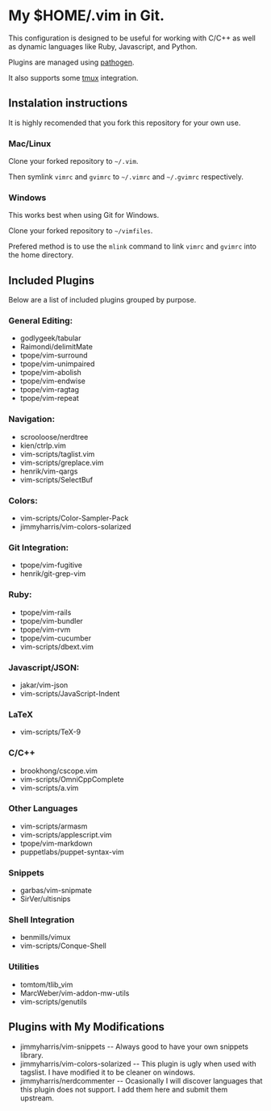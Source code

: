 # My $HOME/.vim in Git.

This configuration is designed to be useful for working with C/C++ as well as
dynamic languages like Ruby, Javascript, and Python.

Plugins are managed using [pathogen](tpope/vim-pathogen).

It also supports some [tmux](http://tmux.sourceforge.net/) integration.

## Instalation instructions

It is highly recomended that you fork this repository for your own use.

### Mac/Linux

Clone your forked repository to `~/.vim`.

Then symlink `vimrc` and `gvimrc` to `~/.vimrc` and `~/.gvimrc` respectively.

### Windows

This works best when using Git for Windows.

Clone your forked repository to `~/vimfiles`.

Prefered method is to use the `mlink` command to link `vimrc` and `gvimrc` into the home directory.

## Included Plugins

Below are a list of included plugins grouped by purpose.

### General Editing:

  * godlygeek/tabular
  * Raimondi/delimitMate
  * tpope/vim-surround
  * tpope/vim-unimpaired
  * tpope/vim-abolish
  * tpope/vim-endwise
  * tpope/vim-ragtag
  * tpope/vim-repeat

### Navigation:

  * scrooloose/nerdtree
  * kien/ctrlp.vim
  * vim-scripts/taglist.vim
  * vim-scripts/greplace.vim
  * henrik/vim-qargs
  * vim-scripts/SelectBuf

### Colors:

  * vim-scripts/Color-Sampler-Pack
  * jimmyharris/vim-colors-solarized

### Git Integration:

  * tpope/vim-fugitive
  * henrik/git-grep-vim

### Ruby:

  * tpope/vim-rails
  * tpope/vim-bundler
  * tpope/vim-rvm
  * tpope/vim-cucumber
  * vim-scripts/dbext.vim

### Javascript/JSON:

  * jakar/vim-json
  * vim-scripts/JavaScript-Indent

### LaTeX

  * vim-scripts/TeX-9

### C/C++

  * brookhong/cscope.vim
  * vim-scripts/OmniCppComplete
  * vim-scripts/a.vim

### Other Languages

  * vim-scripts/armasm
  * vim-scripts/applescript.vim
  * tpope/vim-markdown
  * puppetlabs/puppet-syntax-vim

### Snippets

  * garbas/vim-snipmate
  * SirVer/ultisnips


### Shell Integration

  * benmills/vimux
  * vim-scripts/Conque-Shell

### Utilities

  * tomtom/tlib_vim
  * MarcWeber/vim-addon-mw-utils
  * vim-scripts/genutils

## Plugins with My Modifications

  * jimmyharris/vim-snippets -- Always good to have your own snippets library.
  * jimmyharris/vim-colors-solarized -- This plugin is ugly when used with tagslist. I have modified it to be cleaner on windows.
  * jimmyharris/nerdcommenter -- Ocasionally I will discover languages that this plugin does not support.  I add them here and submit them upstream.

